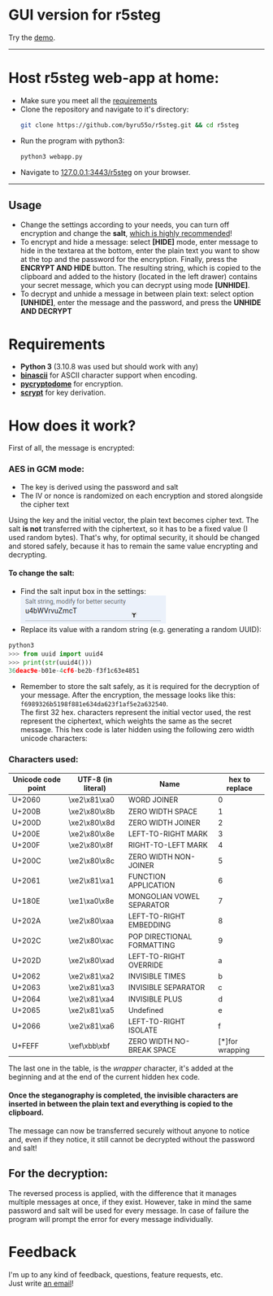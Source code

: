 # GUI version for r5steg
Try the [demo](https://r5steg.vspmail.net/page_layout).
___
# Host r5steg web-app at home:
- Make sure you meet all the [requirements](https://github.com/byru55o/r5steg/tree/GUI-web-app#requirements)
- Clone the repository and navigate to it's directory:
  ```bash
  git clone https://github.com/byru55o/r5steg.git && cd r5steg
  ```
- Run the program with python3:
  ```bash
  python3 webapp.py
  ```
- Navigate to [127.0.0.1:3443/r5steg](http://127.0.0.1:3443/r5steg) on your browser.
___  
## Usage
- Change the settings according to your needs, you can turn off encryption and change the **salt**, [which is highly recommended](https://github.com/byru55o/r5steg/tree/GUI-web-app#to-change-the-salt)!
- To encrypt and hide a message: select **[HIDE]** mode, enter message to hide in the textarea at the bottom,
  enter the plain text you want to show at the top and the password for the encryption.
  Finally, press the **ENCRYPT AND HIDE** button. The resulting string,
  which is copied to the clipboard and added to the history (located in the left drawer)
  contains your secret message, which you can decrypt using mode **[UNHIDE]**.
- To decrypt and unhide a message in between plain text: select option **[UNHIDE]**, enter the message and the password,
  and press the **UNHIDE AND DECRYPT**

# Requirements
- **Python 3** (3.10.8 was used but should work with any)
- [**binascii**](https://docs.python.org/3/library/binascii.html) for ASCII character support when encoding.
- [**pycryptodome**](https://www.pycryptodome.org/) for encryption.
- [**scrypt**](https://pypi.org/project/scrypt/) for key derivation.

# How does it work?
First of all, the message is encrypted:

### AES in GCM mode:
- The key is derived using the password and salt
- The IV or nonce is randomized on each encryption and stored alongside the cipher text

Using the key and the initial vector, the plain text becomes cipher text.
The salt **is not** transferred with the ciphertext, so it has to be a fixed value (I used random bytes).
That's why, for optimal security, it should be changed and stored safely,
because it has to remain the same value encrypting and decrypting.

#### To change the salt:
- Find the salt input box in the settings:
![salt](https://github.com/byru55o/r5steg/blob/GUI-web-app/salt.png)
- Replace its value with a random string (e.g. generating a random UUID):
```python
python3
>>> from uuid import uuid4
>>> print(str(uuid4()))
36deac9e-b01e-4cf6-be2b-f3f1c63e4851
```
- Remember to store the salt safely, as it is required for the decryption of your message.
After the encryption, the message looks like this: `f6989326b5198f881e634da623f1af5e2a632540`.  
The first 32 hex. characters represent the initial vector used, the rest represent the ciphertext,
which weights the same as the secret message.
This hex code is later hidden using the following zero width unicode characters:

### Characters used:
| Unicode code point | UTF-8 (in literal) | Name | hex to replace |
| --- | --- | --- | --- |
| U+2060 | \xe2\x81\xa0 | WORD JOINER | 0 |
| U+200B | \xe2\x80\x8b | ZERO WIDTH SPACE | 1 |
| U+200D | \xe2\x80\x8d | ZERO WIDTH JOINER | 2 |
| U+200E | \xe2\x80\x8e | LEFT-TO-RIGHT MARK | 3 |
| U+200F | \xe2\x80\x8f | RIGHT-TO-LEFT MARK | 4 |
| U+200C | \xe2\x80\x8c | ZERO WIDTH NON-JOINER | 5 |
| U+2061 | \xe2\x81\xa1 | FUNCTION APPLICATION | 6 |
| U+180E | \xe1\xa0\x8e | MONGOLIAN VOWEL SEPARATOR | 7 |
| U+202A | \xe2\x80\xaa | LEFT-TO-RIGHT EMBEDDING | 8 |
| U+202C | \xe2\x80\xac | POP DIRECTIONAL FORMATTING | 9 |
| U+202D | \xe2\x80\xad | LEFT-TO-RIGHT OVERRIDE | a |
| U+2062 | \xe2\x81\xa2 | INVISIBLE TIMES | b |
| U+2063 | \xe2\x81\xa3 | INVISIBLE SEPARATOR | c |
| U+2064 | \xe2\x81\xa4 | INVISIBLE PLUS | d |
| U+2065 | \xe2\x81\xa5 | Undefined | e |
| U+2066 | \xe2\x81\xa6 | LEFT-TO-RIGHT ISOLATE | f |
| U+FEFF | \xef\xbb\xbf | ZERO WIDTH NO-BREAK SPACE | [*]for wrapping

The last one in the table, is the *wrapper* character,
it's added at the beginning and at the end of the current hidden hex code.

#### Once the steganography is completed, the invisible characters are inserted in between the plain text and everything is copied to the clipboard.
The message can now be transferred securely without anyone to notice and, even if they notice,
it still cannot be decrypted without the password and salt!

## For the decryption:
The reversed process is applied, with the difference that it manages multiple messages at once, if they exist.
However, take in mind the same password and salt will be used for every message.
In case of failure the program will prompt the error for every message individually.

# Feedback
I'm up to any kind of feedback, questions, feature requests, etc.  
Just write [an email](mailto:r55@vspmail.net)!
